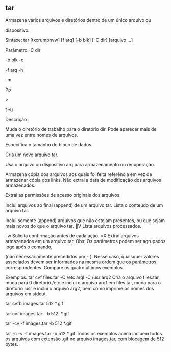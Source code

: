 ## tar

Armazena vários arquivos e diretórios dentro de um único arquivo ou

dispositivo.

Sintaxe: tar [txcrumphvw] [f arq] [-b bIk] [-C dir] [arquivo ...]

Parâmetro
-C dir

-b blk
-c

-f arq
-h

-m

Pp

v

t
-u

Descrição

Muda o diretório de trabalho para o diretório dir.
Pode aparecer mais de uma vez entre nomes de
arquivos.

Especifica o tamanho do bloco de dados.

Cria um novo arquivo tar.

Usa o arquivo ou dispositivo arq para
armazenamento ou recuperação.

Armazena cópia dos arquivos aos quais foi feita
referência em vez de armazenar cópia dos links.
Não extrai a data de modificação dos arquivos
armazenados.

Extrai as permissões de acesso originais dos
arquivos.

Inclui arquivos ao final (append) de um arquivo tar.
Lista o conteúdo de um arquivo tar.

Inclui somente (append) arquivos que não
estejam presentes, ou que sejam mais novos do
que o arquivo tar.
V Lista arquivos processados.

-w Solicita confirmação antes de cada ação.
=X Extrai arquivos armazenados em um arquivo tar.
Obs: Os parâmetros podem ser agrupados logo após o comando,

(não necessariamente precedidos por - ). Nesse caso,
quaisquer valores associados devem ser informados na
mesma ordem que os parâmetros correspondentes. Compare
os quatro últimos exemplos.

Exemplos:
tar cvf files.tar -C /etc arql -C /usr arq2
Cria o arquivo files.tar, muda para 0 diretorio /etc e inclui o arquivo
arq1 em files.tar, muda para o diretório lusr e inclui o arquivo
arg2, bem como imprime os nomes dos arquivos em stdout.

tar cvfb images.tar 512 *.gif

tar cvf images.tar: -b 512. *.gif

tar -cv -f images.tar -b 512 *.gif

tar -c -v -f images.tar -b 512 *.gif
Todos os exemplos acima incluem todos os arquivos com
extensão .gif no arquivo images.tar, com blocagem de 512 bytes.



